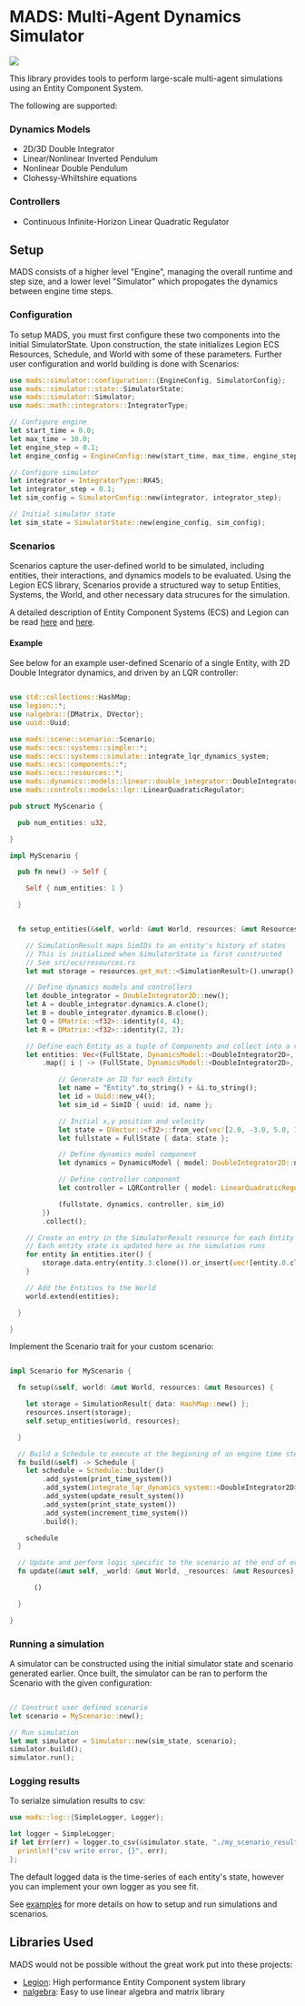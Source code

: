 # MADS: Multi-Agent Dynamics Simulator

![](https://github.com/kachark/mads/blob/main/images/5_clohessy_wiltshire.gif)

This library provides tools to perform large-scale multi-agent simulations using an Entity Component System.

The following are supported:

### Dynamics Models
- 2D/3D Double Integrator
- Linear/Nonlinear Inverted Pendulum
- Nonlinear Double Pendulum
- Clohessy-Whiltshire equations

### Controllers
- Continuous Infinite-Horizon Linear Quadratic Regulator

## Setup

MADS consists of a higher level "Engine", managing the overall runtime and step size, and a lower level "Simulator" which
propogates the dynamics between engine time steps.

### Configuration

To setup MADS, you must first configure these two components into the initial SimulatorState. Upon construction, the state initializes
Legion ECS Resources, Schedule, and World with some of these parameters. Further user configuration and world building is done with Scenarios:

```rust
use mads::simulator::configuration::{EngineConfig, SimulatorConfig};
use mads::simulator::state::SimulatorState;
use mads::simulator::Simulator;
use mads::math::integrators::IntegratorType;

// Configure engine
let start_time = 0.0;
let max_time = 10.0;
let engine_step = 0.1;
let engine_config = EngineConfig::new(start_time, max_time, engine_step);

// Configure simulator
let integrator = IntegratorType::RK45;
let integrator_step = 0.1;
let sim_config = SimulatorConfig::new(integrator, integrator_step);

// Initial simulator state
let sim_state = SimulatorState::new(engine_config, sim_config);

```

### Scenarios

Scenarios capture the user-defined world to be simulated, including entities, their interactions, and dynamics models to be evaluated.
Using the Legion ECS library, Scenarios provide a structured way to setup Entities, Systems, the World, and other necessary data strucures
for the simulation.

A detailed description of Entity Component Systems (ECS) and Legion can be read [here](https://en.wikipedia.org/wiki/Entity_component_system)
and [here](https://docs.rs/legion/0.4.0/legion/).

#### Example

See below for an example user-defined Scenario of a single Entity, with 2D Double Integrator dynamics, and driven by an LQR controller:

```rust

use std::collections::HashMap;
use legion::*;
use nalgebra::{DMatrix, DVector};
use uuid::Uuid;

use mads::scene::scenario::Scenario;
use mads::ecs::systems::simple::*;
use mads::ecs::systems::simulate::integrate_lqr_dynamics_system;
use mads::ecs::components::*;
use mads::ecs::resources::*;
use mads::dynamics::models::linear::double_integrator::DoubleIntegrator2D;
use mads::controls::models::lqr::LinearQuadraticRegulator;

pub struct MyScenario {

  pub num_entities: u32,

}

impl MyScenario {

  pub fn new() -> Self {

    Self { num_entities: 1 }

  }


  fn setup_entities(&self, world: &mut World, resources: &mut Resources) {

    // SimulationResult maps SimIDs to an entity's history of states
    // This is initialized when SimulatorState is first constructed
    // See src/ecs/resources.rs
    let mut storage = resources.get_mut::<SimulationResult>().unwrap();

    // Define dynamics models and controllers
    let double_integrator = DoubleIntegrator2D::new();
    let A = double_integrator.dynamics.A.clone();
    let B = double_integrator.dynamics.B.clone();
    let Q = DMatrix::<f32>::identity(4, 4);
    let R = DMatrix::<f32>::identity(2, 2);

    // Define each Entity as a tuple of Components and collect into a vector
    let entities: Vec<(FullState, DynamicsModel::<DoubleIntegrator2D>, LQRController, SimID)> = (0..self.num_entities).into_iter()
        .map(| i | -> (FullState, DynamicsModel::<DoubleIntegrator2D>, LQRController, SimID) {

            // Generate an ID for each Entity
            let name = "Entity".to_string() + &i.to_string();
            let id = Uuid::new_v4();
            let sim_id = SimID { uuid: id, name };

            // Initial x,y position and velocity
            let state = DVector::<f32>::from_vec(vec![2.0, -3.0, 5.0, 1.0]);
            let fullstate = FullState { data: state };

            // Define dynamics model component
            let dynamics = DynamicsModel { model: DoubleIntegrator2D::new() };

            // Define controller component
            let controller = LQRController { model: LinearQuadraticRegulator::new(A.clone(), B.clone(), Q.clone(), R.clone()) };

            (fullstate, dynamics, controller, sim_id)
        })
        .collect();

    // Create an entry in the SimulatorResult resource for each Entity
    // Each entity state is updated here as the simulation runs
    for entity in entities.iter() {
        storage.data.entry(entity.3.clone()).or_insert(vec![entity.0.clone()]);
    }

    // Add the Entities to the World
    world.extend(entities);

  }

}

```

Implement the Scenario trait for your custom scenario:

```rust

impl Scenario for MyScenario {

  fn setup(&self, world: &mut World, resources: &mut Resources) {

    let storage = SimulationResult{ data: HashMap::new() };
    resources.insert(storage);
    self.setup_entities(world, resources);

  }

  // Build a Schedule to execute at the beginning of an engine time step
  fn build(&self) -> Schedule {
    let schedule = Schedule::builder()
        .add_system(print_time_system())
        .add_system(integrate_lqr_dynamics_system::<DoubleIntegrator2D>())
        .add_system(update_result_system())
        .add_system(print_state_system())
        .add_system(increment_time_system())
        .build();

    schedule
  }

  // Update and perform logic specific to the scenario at the end of every time step
  fn update(&mut self, _world: &mut World, _resources: &mut Resources) {

      ()

  }

}


```

### Running a simulation

A simulator can be constructed using the initial simulator state and scenario generated earlier.
Once built, the simulator can be ran to perform the Scenario with the given configuration:

```rust

// Construct user defined scenario
let scenario = MyScenario::new();

// Run simulation
let mut simulator = Simulator::new(sim_state, scenario);
simulator.build();
simulator.run();

```

### Logging results

To serialze simulation results to csv:

```rust
use mads::log::{SimpleLogger, Logger};

let logger = SimpleLogger;
if let Err(err) = logger.to_csv(&simulator.state, "./my_scenario_results.csv") {
  println!("csv write error, {}", err);
};

```

The default logged data is the time-series of each entity's state, however you can implement your own logger as you see fit.

See [examples](https://github.com/kachark/mads/tree/main/examples) for more details on how to
setup and run simulations and scenarios.

## Libraries Used

MADS would not be possible without the great work put into these projects:

- [Legion](https://github.com/amethyst/legion): High performance Entity Component system library
- [nalgebra](https://nalgebra.org): Easy to use linear algebra and matrix library


